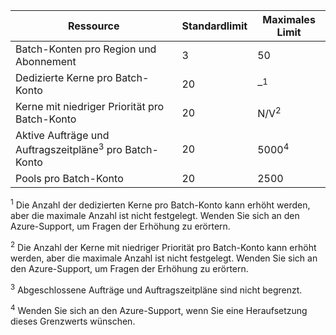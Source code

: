 | **Ressource** | **Standardlimit** | **Maximales Limit** |
| --- | --- | --- |
| Batch-Konten pro Region und Abonnement | 3 |50 |
| Dedizierte Kerne pro Batch-Konto | 20 | –<sup>1</sup> |
| Kerne mit niedriger Priorität pro Batch-Konto | 20 | N/V<sup>2</sup> |
| Aktive Aufträge und Auftragszeitpläne<sup>3</sup> pro Batch-Konto | 20 | 5000<sup>4</sup> |
| Pools pro Batch-Konto | 20 | 2500 |

<sup>1</sup> Die Anzahl der dedizierten Kerne pro Batch-Konto kann erhöht werden, aber die maximale Anzahl ist nicht festgelegt. Wenden Sie sich an den Azure-Support, um Fragen der Erhöhung zu erörtern.

<sup>2</sup> Die Anzahl der Kerne mit niedriger Priorität pro Batch-Konto kann erhöht werden, aber die maximale Anzahl ist nicht festgelegt. Wenden Sie sich an den Azure-Support, um Fragen der Erhöhung zu erörtern.

<sup>3</sup> Abgeschlossene Aufträge und Auftragszeitpläne sind nicht begrenzt.

<sup>4</sup> Wenden Sie sich an den Azure-Support, wenn Sie eine Heraufsetzung dieses Grenzwerts wünschen.
